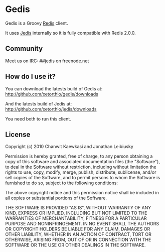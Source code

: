 # Gedis

Gedis is a Groovy [Redis](http://github.com/antirez/redis "Redis") client.

It uses [Jedis](http://github.com/xetorthio/jedis "Jedis") internally so it is fully compatible with Redis 2.0.0.

## Community

Meet us on IRC: ##jedis on freenode.net

## How do I use it?

You can download the latests build of Gedis at: 
    http://github.com/xetorthio/gedis/downloads

And the latests build of Jedis at: 
    http://github.com/xetorthio/jedis/downloads
    
You need both to run this client.
    
## License

Copyright (c) 2010 Chanwit Kaewkasi and Jonathan Leibiusky 

Permission is hereby granted, free of charge, to any person
obtaining a copy of this software and associated documentation
files (the "Software"), to deal in the Software without
restriction, including without limitation the rights to use,
copy, modify, merge, publish, distribute, sublicense, and/or sell
copies of the Software, and to permit persons to whom the
Software is furnished to do so, subject to the following
conditions:

The above copyright notice and this permission notice shall be
included in all copies or substantial portions of the Software.

THE SOFTWARE IS PROVIDED "AS IS", WITHOUT WARRANTY OF ANY KIND,
EXPRESS OR IMPLIED, INCLUDING BUT NOT LIMITED TO THE WARRANTIES
OF MERCHANTABILITY, FITNESS FOR A PARTICULAR PURPOSE AND
NONINFRINGEMENT. IN NO EVENT SHALL THE AUTHORS OR COPYRIGHT
HOLDERS BE LIABLE FOR ANY CLAIM, DAMAGES OR OTHER LIABILITY,
WHETHER IN AN ACTION OF CONTRACT, TORT OR OTHERWISE, ARISING
FROM, OUT OF OR IN CONNECTION WITH THE SOFTWARE OR THE USE OR
OTHER DEALINGS IN THE SOFTWARE.

